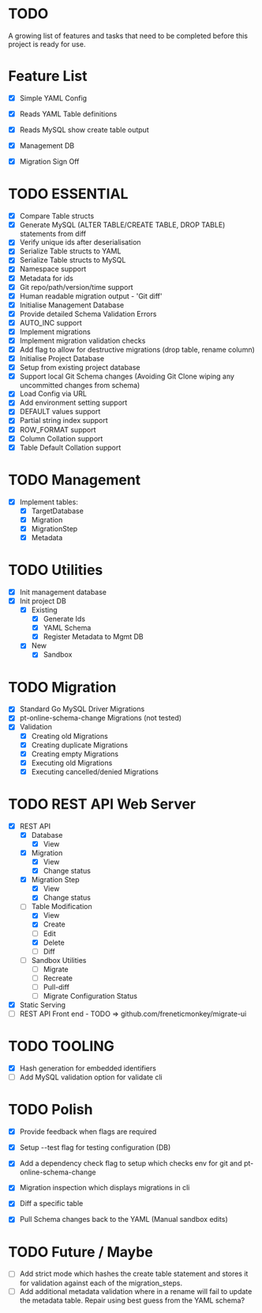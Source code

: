 # TODO

A growing list of features and tasks that need to be completed before this project is ready for use.

# Feature List

- [x] Simple YAML Config
- [x] Reads YAML Table definitions
- [x] Reads MySQL show create table output
- [x] Management DB
- [x] Migration Sign Off


# TODO ESSENTIAL
- [x] Compare Table structs
- [x] Generate MySQL (ALTER TABLE/CREATE TABLE, DROP TABLE) statements from diff
- [x] Verify unique ids after deserialisation
- [x] Serialize Table structs to YAML
- [x] Serialize Table structs to MySQL
- [x] Namespace support
- [x] Metadata for ids
- [x] Git repo/path/version/time support
- [x] Human readable migration output - 'Git diff'
- [x] Initialise Management Database
- [x] Provide detailed Schema Validation Errors
- [x] AUTO_INC support
- [x] Implement migrations
- [x] Implement migration validation checks
- [x] Add flag to allow for destructive migrations (drop table, rename column)
- [x] Initialise Project Database
- [x] Setup from existing project database
- [x] Support local Git Schema changes (Avoiding Git Clone wiping any uncommitted changes from schema)
- [x] Load Config via URL
- [x] Add environment setting support
- [x] DEFAULT values support
- [x] Partial string index support
- [x] ROW_FORMAT support
- [x] Column Collation support
- [x] Table Default Collation support

# TODO Management
- [x] Implement tables:
    - [x] TargetDatabase
    - [x] Migration
    - [x] MigrationStep
    - [x] Metadata

# TODO Utilities
- [x] Init management database
- [x] Init project DB
    - [x] Existing
        - [x] Generate Ids
        - [x] YAML Schema
        - [x] Register Metadata to Mgmt DB
    - [x] New
        - [x] Sandbox

# TODO Migration
- [x] Standard Go MySQL Driver Migrations
- [x] pt-online-schema-change Migrations (not tested)
- [x] Validation
    - [x] Creating old Migrations
    - [x] Creating duplicate Migrations
    - [x] Creating empty Migrations
    - [x] Executing old Migrations
    - [x] Executing cancelled/denied Migrations

# TODO REST API Web Server
- [x] REST API
    - [x] Database
        - [x] View
    - [x] Migration
        - [x] View
        - [x] Change status
    - [x] Migration Step
        - [x] View
        - [x] Change status
    - [ ] Table Modification
        - [x] View
        - [x] Create
        - [ ] Edit
        - [x] Delete
        - [ ] Diff
    - [ ] Sandbox Utilities
        - [ ] Migrate
        - [ ] Recreate
        - [ ] Pull-diff
        - [ ] Migrate Configuration Status
- [x] Static Serving
- [ ] REST API Front end - TODO => github.com/freneticmonkey/migrate-ui

# TODO TOOLING
- [x] Hash generation for embedded identifiers
- [ ] Add MySQL validation option for validate cli

# TODO Polish
- [x] Provide feedback when flags are required
- [x] Setup --test flag for testing configuration (DB)
- [x] Add a dependency check flag to setup which checks env for git and pt-online-schema-change
- [x] Migration inspection which displays migrations in cli
- [x] Diff a specific table
- [x] Pull Schema changes back to the YAML (Manual sandbox edits)


# TODO Future / Maybe
- [ ] Add strict mode which hashes the create table statement and stores it for validation against each of the migration_steps.
- [ ] Add additional metadata validation where in a rename will fail to update the metadata table.  Repair using best guess from the YAML schema?

